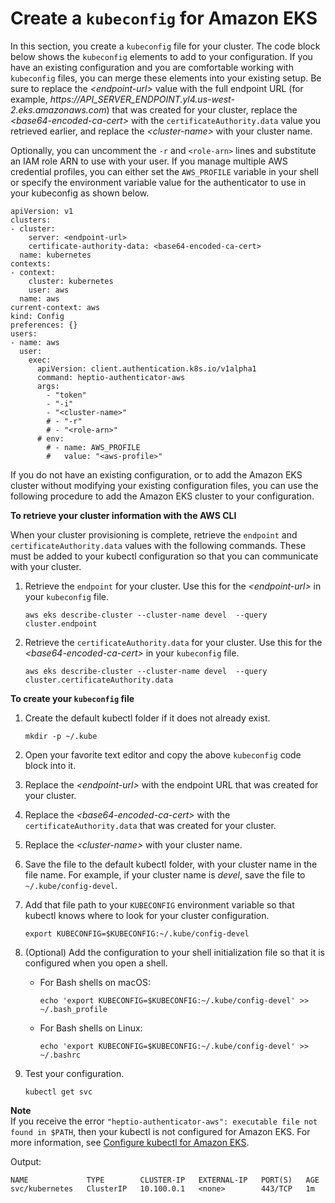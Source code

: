 # Create a `kubeconfig` for Amazon EKS<a name="create-kubeconfig"></a>

In this section, you create a `kubeconfig` file for your cluster\. The code block below shows the `kubeconfig` elements to add to your configuration\. If you have an existing configuration and you are comfortable working with `kubeconfig` files, you can merge these elements into your existing setup\. Be sure to replace the *<endpoint\-url>* value with the full endpoint URL \(for example, *https://API\_SERVER\_ENDPOINT\.yl4\.us\-west\-2\.eks\.amazonaws\.com*\) that was created for your cluster, replace the *<base64\-encoded\-ca\-cert>* with the `certificateAuthority.data` value you retrieved earlier, and replace the *<cluster\-name>* with your cluster name\.

Optionally, you can uncomment the `-r` and `<role-arn>` lines and substitute an IAM role ARN to use with your user\. If you manage multiple AWS credential profiles, you can either set the `AWS_PROFILE` variable in your shell or specify the environment variable value for the authenticator to use in your kubeconfig as shown below\.

```
apiVersion: v1
clusters:
- cluster:
    server: <endpoint-url>
    certificate-authority-data: <base64-encoded-ca-cert>
  name: kubernetes
contexts:
- context:
    cluster: kubernetes
    user: aws
  name: aws
current-context: aws
kind: Config
preferences: {}
users:
- name: aws
  user:
    exec:
      apiVersion: client.authentication.k8s.io/v1alpha1
      command: heptio-authenticator-aws
      args:
        - "token"
        - "-i"
        - "<cluster-name>"
        # - "-r"
        # - "<role-arn>"
      # env:
        # - name: AWS_PROFILE
        #   value: "<aws-profile>"
```

If you do not have an existing configuration, or to add the Amazon EKS cluster without modifying your existing configuration files, you can use the following procedure to add the Amazon EKS cluster to your configuration\.

**To retrieve your cluster information with the AWS CLI**

When your cluster provisioning is complete, retrieve the `endpoint` and `certificateAuthority.data` values with the following commands\. These must be added to your kubectl configuration so that you can communicate with your cluster\.

1. Retrieve the `endpoint` for your cluster\. Use this for the *<endpoint\-url>* in your `kubeconfig` file\.

   ```
   aws eks describe-cluster --cluster-name devel  --query cluster.endpoint
   ```

1. Retrieve the `certificateAuthority.data` for your cluster\. Use this for the *<base64\-encoded\-ca\-cert>* in your `kubeconfig` file\.

   ```
   aws eks describe-cluster --cluster-name devel  --query cluster.certificateAuthority.data
   ```

**To create your `kubeconfig` file**

1. Create the default kubectl folder if it does not already exist\.

   ```
   mkdir -p ~/.kube
   ```

1. Open your favorite text editor and copy the above `kubeconfig` code block into it\.

1. Replace the *<endpoint\-url>* with the endpoint URL that was created for your cluster\.

1. Replace the *<base64\-encoded\-ca\-cert>* with the `certificateAuthority.data` that was created for your cluster\.

1. Replace the *<cluster\-name>* with your cluster name\.

1. Save the file to the default kubectl folder, with your cluster name in the file name\. For example, if your cluster name is *devel*, save the file to `~/.kube/config-devel`\.

1. Add that file path to your `KUBECONFIG` environment variable so that kubectl knows where to look for your cluster configuration\.

   ```
   export KUBECONFIG=$KUBECONFIG:~/.kube/config-devel
   ```

1. \(Optional\) Add the configuration to your shell initialization file so that it is configured when you open a shell\.
   + For Bash shells on macOS:

     ```
     echo 'export KUBECONFIG=$KUBECONFIG:~/.kube/config-devel' >> ~/.bash_profile
     ```
   + For Bash shells on Linux:

     ```
     echo 'export KUBECONFIG=$KUBECONFIG:~/.kube/config-devel' >> ~/.bashrc
     ```

1. Test your configuration\.

   ```
   kubectl get svc
   ```
**Note**  
If you receive the error `"heptio-authenticator-aws": executable file not found in $PATH`, then your kubectl is not configured for Amazon EKS\. For more information, see [Configure kubectl for Amazon EKS](configure-kubectl.md)\.

   Output:

   ```
   NAME             TYPE        CLUSTER-IP   EXTERNAL-IP   PORT(S)   AGE
   svc/kubernetes   ClusterIP   10.100.0.1   <none>        443/TCP   1m
   ```